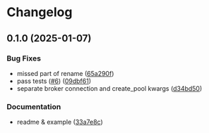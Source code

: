 # Changelog

## 0.1.0 (2025-01-07)


### Bug Fixes

* missed part of rename ([65a290f](https://github.com/karoo-ca/taskiq-pg/commit/65a290fac62487c9e33afa079075e2e1aa358261))
* pass tests ([#6](https://github.com/karoo-ca/taskiq-pg/issues/6)) ([09dbf61](https://github.com/karoo-ca/taskiq-pg/commit/09dbf61c0783fd4626e5b56a891050390f3bd102))
* separate broker connection and create_pool kwargs ([d34bd50](https://github.com/karoo-ca/taskiq-pg/commit/d34bd5030db72eb7bc09912d6466c1b784c1e093))


### Documentation

* readme & example ([33a7e8c](https://github.com/karoo-ca/taskiq-pg/commit/33a7e8c6e5aa1d00b45ae01c69333755a84d97af))
